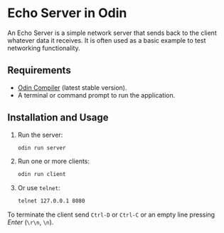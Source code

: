 # Echo Server in Odin

An Echo Server is a simple network server that sends back to the client whatever data it receives. It is often used as a basic example to test networking functionality.

## Requirements

- [Odin Compiler](https://odin-lang.org/download/) (latest stable version).
- A terminal or command prompt to run the application.

## Installation and Usage

1. Run the server:
    ```bash
    odin run server
    ```
2. Run one or more clients:
    ```bash
    odin run client
    ```
3. Or use `telnet`:
    ```bash
    telnet 127.0.0.1 8080
    ```

To terminate the client send `Ctrl-D` or `Ctrl-C` or an empty line pressing *Enter* (`\r\n`, `\n`).
